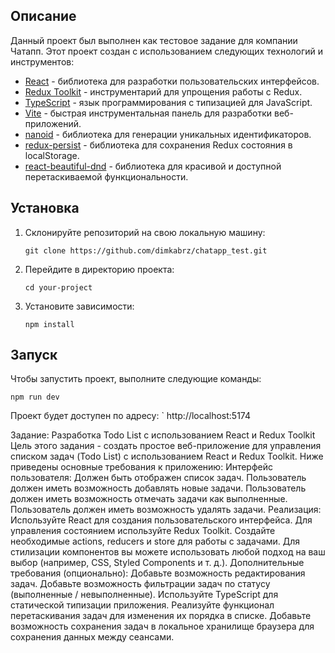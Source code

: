 ## Описание

Данный проект был выполнен как тестовое задание для компании Чатапп. Этот проект создан с использованием следующих технологий и инструментов:

- [React](https://reactjs.org/) - библиотека для разработки пользовательских интерфейсов.
- [Redux Toolkit](https://redux-toolkit.js.org/) - инструментарий для упрощения работы с Redux.
- [TypeScript](https://www.typescriptlang.org/) - язык программирования с типизацией для JavaScript.
- [Vite](https://vitejs.dev/) - быстрая инструментальная панель для разработки веб-приложений.
- [nanoid](https://www.npmjs.com/package/nanoid) - библиотека для генерации уникальных идентификаторов.
- [redux-persist](https://www.npmjs.com/package/redux-persist) - библиотека для сохранения Redux состояния в localStorage.
- [react-beautiful-dnd](https://www.npmjs.com/package/react-beautiful-dnd) - библиотека для красивой и доступной перетаскиваемой функциональности.


## Установка

1. Склонируйте репозиторий на свою локальную машину:

   ```
   git clone https://github.com/dimkabrz/chatapp_test.git
   ```

2. Перейдите в директорию проекта:

   ```
   cd your-project
   ```

3. Установите зависимости:

   ```
   npm install
   ```

## Запуск

Чтобы запустить проект, выполните следующие команды:

```
npm run dev
```

Проект будет доступен по адресу: ` http://localhost:5174



Задание: Разработка Todo List с использованием React и Redux Toolkit
Цель этого задания - создать простое веб-приложение для управления списком задач (Todo List) с использованием React и Redux Toolkit. Ниже
приведены основные требования к приложению:
Интерфейс пользователя:
Должен быть отображен список задач.
Пользователь должен иметь возможность добавлять новые задачи.
Пользователь должен иметь возможность отмечать задачи как выполненные.
Пользователь должен иметь возможность удалять задачи.
Реализация:
Используйте React для создания пользовательского интерфейса.
Для управления состоянием используйте Redux Toolkit.
Создайте необходимые actions, reducers и store для работы с задачами.
Для стилизации компонентов вы можете использовать любой подход на ваш выбор (например, CSS, Styled Components и т. д.).
Дополнительные требования (опционально):
Добавьте возможность редактирования задач.
Добавьте возможность фильтрации задач по статусу (выполненные / невыполненные).
Используйте TypeScript для статической типизации приложения.
Реализуйте функционал перетаскивания задач для изменения их порядка в списке.
Добавьте возможность сохранения задач в локальное хранилище браузера для сохранения данных между сеансами.
